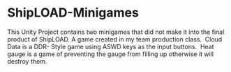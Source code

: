 # ShipLOAD-Minigames
This Unity Project contains two minigames that did not make it into the final product of ShipLOAD. A game created in my team production class.     Cloud Data is a DDR- Style game using ASWD keys as the input buttons.  ​  Heat gauge is a game of preventing the gauge from filling up otherwise it will destroy them.

